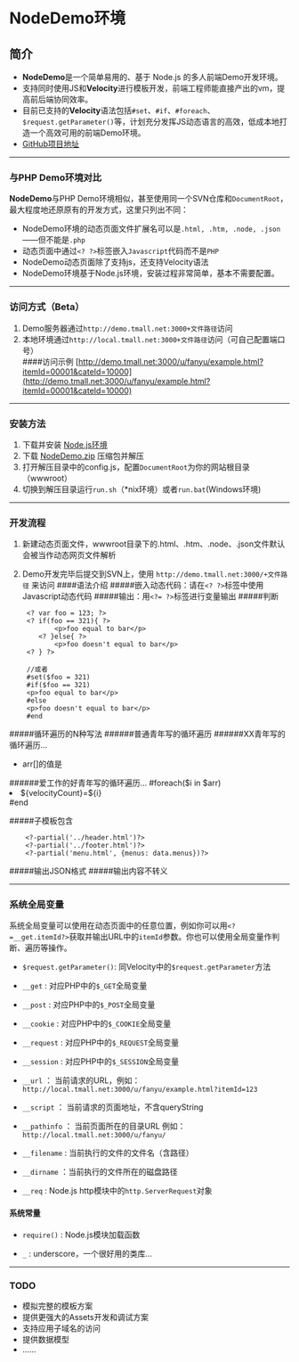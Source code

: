 # NodeDemo环境

## 简介
* **NodeDemo**是一个简单易用的、基于 Node.js 的多人前端Demo开发环境。
* 支持同时使用JS和**Velocity**进行模板开发，前端工程师能直接产出的vm，提高前后端协同效率。
* 目前已支持的**Velocity**语法包括`#set`、`#if`、`#foreach`、`$request.getParameter()`等，计划充分发挥JS动态语言的高效，低成本地打造一个高效可用的前端Demo环境。
* [GitHub项目地址](https://github.com/xhowhy/NodeDemo)

---------

### 与PHP Demo环境对比
**NodeDemo**与PHP Demo环境相似，甚至使用同一个SVN仓库和`DocumentRoot`，最大程度地还原原有的开发方式，这里只列出不同：

* NodeDemo环境的动态页面文件扩展名可以是`.html, .htm, .node, .json`——但不能是`.php`
* 动态页面中通过`<? ?>`标签嵌入`Javascript`代码而不是`PHP`
* NodeDemo动态页面除了支持js，还支持Velocity语法
* NodeDemo环境基于Node.js环境，安装过程非常简单，基本不需要配置。

---------------

### 访问方式（Beta）
1. Demo服务器通过`http://demo.tmall.net:3000+文件路径`访问
2. 本地环境通过`http://local.tmall.net:3000+文件路径`访问（可自己配置端口号）  
####访问示例
[http://demo.tmall.net:3000/u/fanyu/example.html?itemId=00001&cateId=10000](http://demo.tmall.net:3000/u/fanyu/example.html?itemId=00001&cateId=10000)


----------------


### 安装方法
1. 下载并安装 [Node.js环境](http://nodejs.org)
2. 下载 [NodeDemo.zip](http://demo.tmall.net/u/fanyu/NodeDemo.zip) 压缩包并解压
3. 打开解压目录中的config.js，配置`DocumentRoot`为你的网站根目录（wwwroot）
4. 切换到解压目录运行`run.sh`（*nix环境）或者`run.bat`(Windows环境)


--------------------


### 开发流程
1. 新建动态页面文件，wwwroot目录下的.html、.htm、.node、.json文件默认会被当作动态网页文件解析
2. Demo开发完毕后提交到SVN上，使用 `http://demo.tmall.net:3000/+文件路径` 来访问
####语法介绍
#####嵌入动态代码：请在`<? ?>`标签中使用Javascript动态代码
#####输出：用`<?= ?>`标签进行变量输出
#####判断   
  	
		<? var foo = 123; ?>
		<? if(foo == 321){ ?>
    	       <p>foo equal to bar</p>
		   <? }else{ ?>
		       <p>foo doesn't equal to bar</p>
		<? } ?>
		
		//或者
		#set($foo = 321)
		#if($foo == 321)
		<p>foo equal to bar</p>
		#else
		<p>foo doesn't equal to bar</p>
		#end
</div>
#####循环遍历的N种写法
######普通青年写的循环遍历
		<? for(var i = 0; i < items.length; i++){ ?>
	    	<?=items[i]?>  
		<? } ?>
######XX青年写的循环遍历…
		<ul>
			<?
			_.each([1,2,3,4,5], function(v,k){
			?>
			<li>
				arr[<?=k?>]的值是<?=v?>
			</li>
			<? }) ?>
		</ul>				
######爱工作的好青年写的循环遍历…
    	#foreach($i in $arr)
    	<li>
        	${velocityCount}=${i}
    	</li>
    	#end

#####子模板包含

		<?-partial('../header.html')?>
		<?-partial('../footer.html')?>
		<?-partial('menu.html', {menus: data.menus})?>
#####输出JSON格式
		<?=JSON.stringify(__request)?>
#####输出内容不转义
		<?-varname?>

--------

### 系统全局变量  
系统全局变量可以使用在动态页面中的任意位置，例如你可以用`<?=__get.itemId?>`获取并输出URL中的`itemId`参数。你也可以使用全局变量作判断、遍历等操作。

* `$request.getParameter()`: 同Velocity中的`$request.getParameter`方法

* `__get` : 对应PHP中的`$_GET`全局变量  

* `__post` : 对应PHP中的`$_POST`全局变量  

* `__cookie` : 对应PHP中的`$_COOKIE`全局变量  

* `__request` : 对应PHP中的`$_REQUEST`全局变量  

* `__session` : 对应PHP中的`$_SESSION`全局变量

* `__url` ： 当前请求的URL，例如：`http://local.tmall.net:3000/u/fanyu/example.html?itemId=123`

* `__script` ： 当前请求的页面地址，不含queryString 

* `__pathinfo` ： 当前页面所在的目录URL 例如：`http://local.tmall.net:3000/u/fanyu/` 

* `__filename` : 当前执行的文件的文件名（含路径）

* `__dirname` ：当前执行的文件所在的磁盘路径

* `__req` : Node.js http模块中的`http.ServerRequest`对象
	

#### 系统常量
* `require()` : Node.js模块加载函数

* `_` : underscore，一个很好用的类库…

____________

### TODO

* 模拟完整的模板方案
* 提供更强大的Assets开发和调试方案
* 支持应用子域名的访问
* 提供数据模型
* ……  



